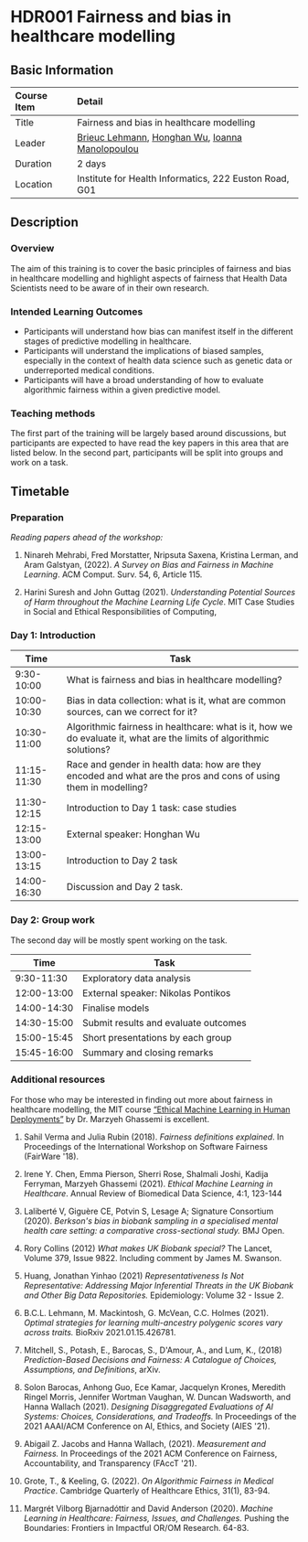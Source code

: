 # HDR001 Fairness and bias in healthcare modelling

## Basic Information

| Course Item | Detail |
| :---- | :------ |
| Title | Fairness and bias in healthcare modelling |
| Leader | [Brieuc Lehmann](https://brieuclehmann.github.io/), [Honghan Wu](https://iris.ucl.ac.uk/iris/browse/profile?upi=HWWUX46), [Ioanna Manolopoulou](https://ioannamanolopoulou.github.io/) |
| Duration | 2 days |
| Location | Institute for Health Informatics, 222 Euston Road, G01 |

## Description

### Overview 

The aim of this training is to cover the basic principles of fairness and bias in healthcare modelling and highlight aspects of fairness that Health Data Scientists need to be aware of in their own research.

### Intended Learning Outcomes

- Participants will understand how bias can manifest itself in the different stages of predictive modelling in healthcare.
- Participants will understand the implications of biased samples, especially in the context of health data science such as genetic data or underreported medical conditions.
- Participants will have a broad understanding of how to evaluate algorithmic fairness within a given predictive model. 

### Teaching methods

The first part of the training will be largely based around discussions, but participants are expected to have read the key papers in this area that are listed below. In the second part, participants will be split into groups and work on a task. 

## Timetable

### Preparation


*Reading papers ahead of the workshop:*

1. Ninareh Mehrabi, Fred Morstatter, Nripsuta Saxena, Kristina Lerman, and Aram Galstyan, (2022). *A Survey on Bias and Fairness in Machine Learning*. ACM Comput. Surv. 54, 6, Article 115.

2. Harini Suresh and John Guttag (2021). *Understanding Potential Sources of Harm throughout the Machine Learning Life Cycle*. MIT Case Studies in Social and Ethical Responsibilities of Computing,


### Day 1: Introduction

| Time | Task |
| ---- | ---- |
| 9:30-10:00 | What is fairness and bias in healthcare modelling? |
| 10:00-10:30 | Bias in data collection: what is it, what are common sources, can we correct for it? |
| 10:30-11:00 | Algorithmic fairness in healthcare: what is it, how we do evaluate it, what are the limits of algorithmic solutions?  |
| 11:15-11:30 | Race and gender in health data: how are they encoded and what are the pros and cons of using them in modelling? |
| 11:30-12:15 | Introduction to Day 1 task: case studies |
| 12:15-13:00 | External speaker: Honghan Wu |
| 13:00-13:15 | Introduction to Day 2 task |
| 14:00-16:30 | Discussion and Day 2 task.|

### Day 2: Group work

The second day will be mostly spent working on the task.

| Time | Task |
| ---- | ---- |
| 9:30-11:30 | Exploratory data analysis |
| 12:00-13:00 | External speaker: Nikolas Pontikos|
| 14:00-14:30 | Finalise models |
| 14:30-15:00 | Submit results and evaluate outcomes |
| 15:00-15:45 | Short presentations by each group |
| 15:45-16:00 | Summary and closing remarks |

### Additional resources

For those who may be interested in finding out more about fairness in healthcare modelling, the MIT course [“Ethical Machine Learning in Human Deployments”](https://canvas.mit.edu/courses/14219) by Dr. Marzyeh Ghassemi is excellent. 

1. Sahil Verma and Julia Rubin (2018). *Fairness definitions explained*. In Proceedings of the International Workshop on Software Fairness (FairWare '18). 

2. Irene Y. Chen, Emma Pierson, Sherri Rose, Shalmali Joshi, Kadija Ferryman, Marzyeh Ghassemi (2021). *Ethical Machine Learning in Healthcare*. Annual Review of Biomedical Data Science, 4:1, 123-144 

3. Laliberté V, Giguère CE, Potvin S, Lesage A; Signature Consortium (2020). *Berkson's bias in biobank sampling in a specialised mental health care setting: a comparative cross-sectional study.* BMJ Open.

4. Rory Collins (2012) *What makes UK Biobank special?*  The Lancet, Volume 379, Issue 9822. Including comment by James M. Swanson.

5. Huang, Jonathan Yinhao (2021) *Representativeness Is Not Representative: Addressing Major Inferential Threats in the UK Biobank and Other Big Data Repositories.* Epidemiology: Volume 32 - Issue 2.

6. B.C.L. Lehmann, M. Mackintosh, G. McVean, C.C. Holmes (2021). *Optimal strategies for learning multi-ancestry polygenic scores vary across traits.* BioRxiv 2021.01.15.426781.


7. Mitchell, S., Potash, E., Barocas, S., D'Amour, A., and Lum, K., (2018) *Prediction-Based Decisions and Fairness: A Catalogue of Choices, Assumptions, and Definitions*, arXiv.

8. Solon Barocas, Anhong Guo, Ece Kamar, Jacquelyn Krones, Meredith Ringel Morris, Jennifer Wortman Vaughan, W. Duncan Wadsworth, and Hanna Wallach (2021). *Designing Disaggregated Evaluations of AI Systems: Choices, Considerations, and Tradeoffs.* In Proceedings of the 2021 AAAI/ACM Conference on AI, Ethics, and Society (AIES '21). 

9. Abigail Z. Jacobs and Hanna Wallach, (2021). *Measurement and Fairness.* In Proceedings of the 2021 ACM Conference on Fairness, Accountability, and Transparency (FAccT '21).

10. Grote, T., & Keeling, G. (2022). *On Algorithmic Fairness in Medical Practice*. Cambridge Quarterly of Healthcare Ethics, 31(1), 83-94. 

11.  Margrét Vilborg Bjarnadóttir and David Anderson (2020). *Machine Learning in Healthcare: Fairness, Issues, and Challenges.* Pushing the Boundaries: Frontiers in Impactful OR/OM Research. 64-83.
